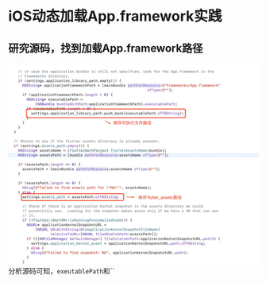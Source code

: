 # iOS动态加载App.framework实践
## 研究源码，找到加载App.framework路径
![](media/16946585872648/16946778608396.jpg)
分析源码可知，`exeutablePath`和``